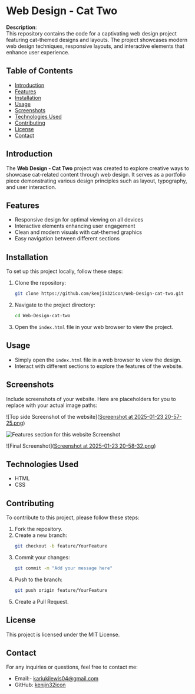# Web Design - Cat Two

**Description**:  
This repository contains the code for a captivating web design project featuring cat-themed designs and layouts. The project showcases modern web design techniques, responsive layouts, and interactive elements that enhance user experience.

## Table of Contents
- [Introduction](#introduction)
- [Features](#features)
- [Installation](#installation)
- [Usage](#usage)
- [Screenshots](#screenshots)
- [Technologies Used](#technologies-used)
- [Contributing](#contributing)
- [License](#license)
- [Contact](#contact)

## Introduction
The **Web Design - Cat Two** project was created to explore creative ways to showcase cat-related content through web design. It serves as a portfolio piece demonstrating various design principles such as layout, typography, and user interaction.

## Features
- Responsive design for optimal viewing on all devices
- Interactive elements enhancing user engagement
- Clean and modern visuals with cat-themed graphics
- Easy navigation between different sections

## Installation
To set up this project locally, follow these steps:
1. Clone the repository:  
   ```bash
   git clone https://github.com/kenjin32icon/Web-Design-cat-two.git
   ```
2. Navigate to the project directory:  
   ```bash
   cd Web-Design-cat-two
   ```
3. Open the `index.html` file in your web browser to view the project.

## Usage
- Simply open the `index.html` file in a web browser to view the design.
- Interact with different sections to explore the features of the website.

## Screenshots
Include screenshots of your website. Here are placeholders for you to replace with your actual image paths:

![Top side Screenshot of the website]([Screenshot at 2025-01-23 20-57-25.png](https://github.com/kenjin32icon/Web-Design-cat-two/blob/499142fa2bb006db525248b72074cc418700369a/Screenshot%20at%202025-01-23%2020-57-25.png))  


![Features section for this website Screenshot]([path/to/your/features-screenshot.png](https://github.com/kenjin32icon/Web-Design-cat-two/blob/499142fa2bb006db525248b72074cc418700369a/Screenshot%20at%202025-01-23%2020-57-25.png))  


![Final Screenshot]([Screenshot at 2025-01-23 20-58-32.png](https://github.com/kenjin32icon/Web-Design-cat-two/blob/499142fa2bb006db525248b72074cc418700369a/Screenshot%20at%202025-01-23%2020-58-32.png))  


## Technologies Used
- HTML
- CSS


## Contributing
To contribute to this project, please follow these steps:
1. Fork the repository.
2. Create a new branch:  
   ```bash
   git checkout -b feature/YourFeature
   ```
3. Commit your changes:  
   ```bash
   git commit -m "Add your message here"
   ```
4. Push to the branch:  
   ```bash
   git push origin feature/YourFeature
   ```
5. Create a Pull Request.

## License
This project is licensed under the MIT License.

## Contact
For any inquiries or questions, feel free to contact me:
- Email:- kariukilewis04@gmail.com
- GitHub: [kenjin32icon](https://github.com/kenjin32icon)
